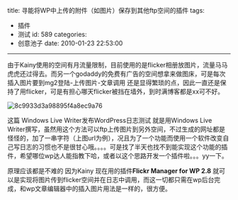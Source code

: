 title: 寻能将WP中上传的附件（如图片）保存到其他ftp空间的插件
tags:
  - 插件
  - 测试
id: 589
categories:
  - 创意池子
date: 2010-01-23 22:53:00
---

由于Kainy使用的空间有月流量限制，目前使用的是flicker相册放图片，流量马马虎虎还过得去。而另一个godaddy的免费有广告的空间想拿来做图床，可是每次插入图片要到mg2登陆-上传图片-文章调用 还是显得繁琐的点，因此一直还是保持了用flicker，可是有担心哪天flicker被挡在墙外，到时满博客都是xx可不好。

![8c9933d3a98895f4a8ec9a76](http://img.kainy.cn/201001/WindowsLiveWriterWordPress_14864/8c9933d3a98895f4a8ec9a76_thumb.jpg)

<!--more-->

这篇 Windows Live Writer发布WordPress日志测试 就是用Windows Live Writer撰写，虽然用这个方法可以ftp上传图片到另外空间，不过生成的网址都是怪怪的，加了一串字符（上图url为例），况且为了一个功能而使用一个软件改变自己写日志的习惯也不是很甘心哦。。。。可是找了半天也找不到能实现这个功能的插件，希望哪位wp达人能指教下哈，或者以这个思路开发一个插件啦。。。yy一下。

原理应该都是不难的 因为Kainy 现在用的插件**Flickr Manager for WP 2.8** 就可以是实现将图片传到flicker空间并在日志中调用，而这一切都只需在wp后台完成，和wp文章编辑器中的插入图片用法是一样的，很方便。